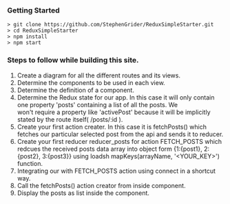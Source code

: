 ### Getting Started

```
> git clone https://github.com/StephenGrider/ReduxSimpleStarter.git
> cd ReduxSimpleStarter
> npm install
> npm start
```

### Steps to follow while building this site.
1. Create a diagram for all the different routes and its views.
2. Determine the components to be used in each view.
3. Determine the definition of a component.
4. Determine the Redux state for our app. In this case it will only
   contain one property 'posts' containing a list of all the posts. We  
   won't require a property like 'activePost' because it will be implicitly
   stated by the route itself( /posts/:id ).
5. Create your first action creater. In this case it is fetchPosts() which
   fetches our particular selected post from the api and sends it to reducer.
6. Create your first reducer reducer_posts for action FETCH_POSTS which redcues
   the received posts data array into object form {1:{post1}, 2:{post2}, 3:{post3}}
   using loadsh mapKeys(arrayName, '<YOUR_KEY>') function.
7. Integrating our <PostsIndex> with FETCH_POSTS action using connect in a
   shortcut way.
8. Call the fetchPosts() action creator from inside <PostsIndex> component.
9. Display the posts as list inside the <PostsIndex> component.
